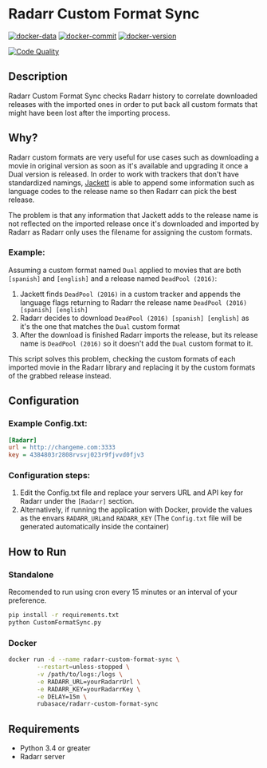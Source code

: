# Radarr Custom Format Sync

[![docker-data](https://images.microbadger.com/badges/image/rubasace/radarr-custom-format-sync.svg)](https://microbadger.com/images/rubasace/radarr-folder-organizer "Get your own image badge on microbadger.com")
[![docker-commit](https://images.microbadger.com/badges/commit/rubasace/radarr-custom-format-sync.svg)](https://microbadger.com/images/rubasace/radarr-custom-format-sync "Get your own commit badge on microbadger.com")
[![docker-version](https://images.microbadger.com/badges/version/rubasace/radarr-custom-format-sync.svg)](https://microbadger.com/images/rubasace/radarr-custom-format-sync "Get your own version badge on microbadger.com")


[![Code Quality](https://api.codacy.com/project/badge/Grade/024ab70d128949a287b0e3c99ca5426a)](https://www.codacy.com/manual/rubasace/radarr-custom-format-sync?utm_source=github.com&amp;utm_medium=referral&amp;utm_content=rubasace/radarr-custom-format-sync&amp;utm_campaign=Badge_Grade)
## Description
Radarr Custom Format Sync checks Radarr history to correlate downloaded releases with the imported ones in order to put back all custom formats that might have been lost after the importing process.

## Why?
Radarr custom formats are very useful for use cases such as downloading a movie in original version as soon as it's available and upgrading it once a Dual version is released.
In order to work with trackers that don't have standardized namings, [Jackett](https://github.com/Jackett/Jackett "Jackett Github") is able to append some information such as language codes to the release name so then Radarr can pick the best release.

The problem is that any information that Jackett adds to the release name is not reflected on the imported release once it's downloaded and imported by Radarr as Radarr only uses the filename for assigning the custom formats. 

### Example: 

Assuming a custom format named ``Dual`` applied to movies that are both ``[spanish]`` and ``[english]`` and a release named ``DeadPool (2016)``:
1. Jackett finds ``DeadPool (2016)`` in a custom tracker and appends the language flags returning to Radarr the release name ``DeadPool (2016) [spanish] [english]``
2. Radarr decides to download ``DeadPool (2016) [spanish] [english]`` as it's the one that matches the ``Dual`` custom format
3. After the download is finished Radarr imports the release, but its release name is ``DeadPool (2016)`` so it doesn't add the ``Dual`` custom format to it.

This script solves this problem, checking the custom formats of each imported movie in the Radarr library and replacing it by the custom formats of the grabbed release instead.

## Configuration
### Example Config.txt:
```ini
[Radarr]
url = http://changeme.com:3333
key = 4384803r2808rvsvj023r9fjvvd0fjv3
```
### Configuration steps:
1. Edit the Config.txt file and replace your servers URL and API key for Radarr under the ``[Radarr]`` section.
2. Alternatively, if running the application with Docker, provide the values as the envars ``RADARR_URL``and ``RADARR_KEY`` (The ``Config.txt`` file will be generated automatically inside the container)

## How to Run
### Standalone
Recomended to run using cron every 15 minutes or an interval of your preference.
```bash
pip install -r requirements.txt
python CustomFormatSync.py
```
### Docker
```bash
docker run -d --name radarr-custom-format-sync \
        --restart=unless-stopped \
        -v /path/to/logs:/logs \
        -e RADARR_URL=yourRadarrUrl \
        -e RADARR_KEY=yourRadarrKey \
        -e DELAY=15m \
        rubasace/radarr-custom-format-sync
```
## Requirements
 * Python 3.4 or greater
 * Radarr server
